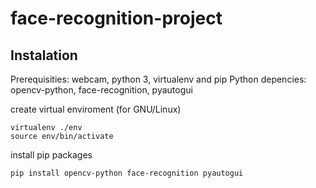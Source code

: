 # face-recognition-project

## Instalation

Prerequisities: webcam, python 3, virtualenv and pip
Python depencies: opencv-python, face-recognition, pyautogui

create virtual enviroment (for GNU/Linux)

```
virtualenv ./env
source env/bin/activate 
```

install pip packages

```
pip install opencv-python face-recognition pyautogui
```
